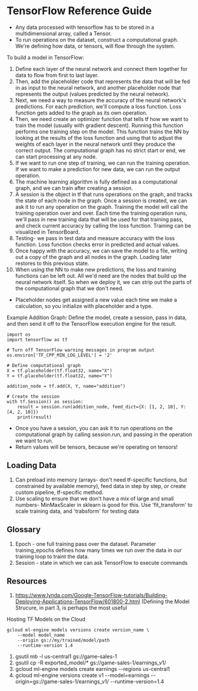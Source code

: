 # TensorFlow Reference Guide 

- Any data processed with tensorflow has to be stored in a multidimensional array, called a Tensor. 
- To run operations on the dataset, construct a computational graph. We're defining how data, or tensors, will flow
through the system. 

To build a model in TensorFlow: 
1. Define each layer of the neural network and connect them together for data to flow from first to last layer. 
2. Then, add the placeholder code that represents the data that will be fed in as input to the neural network, and 
another placeholder node that represents the output (values predicted by the neural network). 
3. Next, we need a way to measure the accuracy of the neural network's predictions. For each prediction, we'll compute 
a loss function. Loss function gets added to the graph as its own operation. 
4. Then, we need create an optimizer function that tells tf how we want to train the model (usually with gradient 
descent). Running this function performs one training step on the model. This function trains the NN by looking at the
results of the loss function and using that to adjust the weights of each layer in the neural network until they 
produce the correct output. The computational graph has no strict start or end, we can start processing at any node. 
5. If we want to run one step of training, we can run the training operation. If we want to make a prediction for new 
data, we can run the output operation. 
6. The machine learning algorithm is fully defined as a computational graph, and we can train after creating a session.
7. A session is the object in tf that runs operations on the graph, and tracks the state of each node in the graph. 
Once a session is created, we can ask it to run any operation on the graph. Training the model will call the training 
operation over and over. Each time the training operation runs, we'll pass in new training data that will be used for 
that training pass, and check current accuracy by calling the loss function. Training can be visualized in TensorBoard.
8. Testing- we pass in test data and measure accuracy with the loss function. Loss function checks error in predicted 
and actual values. 
9. Once happy with the accuracy, we can save the model to a file, writing out a copy of the graph and all nodes in the 
graph. Loading later restores to this previous state. 
10. When using the NN to make new predictions, the loss and training functions can be left out. All we'd need are the 
nodes that build up the neural network itself. So when we deploy it, we can strip out the parts of the computational
graph that we don't need. 


- Placeholder nodes get assigned a new value each time we make a calculation, so you initialize with placeholder and
a type. 

Example Addition Graph: Define the model, create a session, pass in data, and then send it off to the TensorFlow 
execution engine for the result. 
```
import os
import tensorflow as tf

# Turn off TensorFlow warning messages in program output
os.environ['TF_CPP_MIN_LOG_LEVEL'] = '2'

# Define computational graph
X = tf.placeholder(tf.float32, name="X")
Y = tf.placeholder(tf.float32, name="Y")

addition_node = tf.add(X, Y, name="addition")

# Create the session
with tf.Session() as session:
    result = session.run(addition_node, feed_dict={X: [1, 2, 10], Y: [4, 2, 10]})
    print(result)
```

- Once you have a session, you can ask it to run operations on the computational graph by calling session.run, and 
passing in the operation we want to run. 
- Return values will be tensors, because we're operating on tensors! 

## Loading Data 
1. Can preload into memory (arrays- don't need tf-specific functions, but constrained by available memory), 
feed data in step by step, or create custom pipeline, tf-specific method. 
2. Use scaling to ensure that we don't have a mix of large and small numbers- MinMaxScaler in sklearn is good for this.
Use 'fit_transform' to scale training data, and 'trabsform' for testing data 

## Glossary
1. Epoch - one full training pass over the dataset. 
Parameter training_epochs defines how many times we run over the data in our training loop to traint the data.
2. Session - state in which we can ask TensorFlow to execute commands 


## Resources
1. https://www.lynda.com/Google-TensorFlow-tutorials/Building-Deploying-Applications-TensorFlow/601800-2.html (Defining the Model Strucure, 
in part 3, is perhaps the most useful 


Hosting TF Models on the Cloud
```
gcloud ml-engine models versions create version_name \
    --model model_name
    --origin gs://my/trained/model/path
    --runtime-version 1.4
```

1. gsutil mb -l us-central1 gs://game-sales-1
2. gsutil cp -R exported_model/* gs://game-sales-1/earnings_v1/
3. gcloud ml-engine models create earnings --regions us-central1
4. gcloud ml-engine versions create v1 --model=earnings --origin=gs://game-sales-1/earnings_v1/ --runtime-version=1.4

